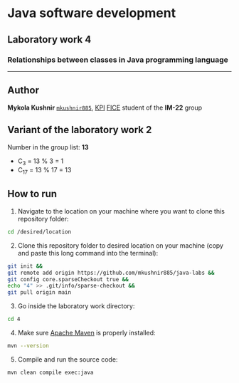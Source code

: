 # Java software development
## Laboratory work 4
### Relationships between classes in Java programming language

---

## Author
**Mykola Kushnir** <code>[mkushnir885](https://github.com/mkushnir885)</code>, [KPI](https://kpi.ua/) [FICE](https://fiot.kpi.ua/) student of the **IM-22** group

## Variant of the laboratory work 2
Number in the group list: **13**
- C<sub>3</sub> = 13 % 3 = 1
- C<sub>17</sub> = 13 % 17 = 13

## How to run

1. Navigate to the location on your machine where you want to clone this repository folder:
```bash
cd /desired/location
```

2. Clone this repository folder to desired location on your machine (copy and paste this long command into the terminal):
```bash
git init &&
git remote add origin https://github.com/mkushnir885/java-labs &&
git config core.sparseCheckout true &&
echo "4" >> .git/info/sparse-checkout &&
git pull origin main
```

3. Go inside the laboratory work directory:
```bash
cd 4
```

4. Make sure [Apache Maven](https://maven.apache.org) is properly installed:
```bash
mvn --version
```

5. Compile and run the source code:
```bash
mvn clean compile exec:java
```
